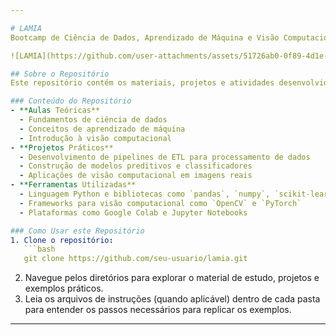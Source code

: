 ```yaml
---

# LAMIA  
Bootcamp de Ciência de Dados, Aprendizado de Máquina e Visão Computacional  

![LAMIA](https://github.com/user-attachments/assets/51726ab0-0f89-4d1e-adac-63430ed5b897)  

## Sobre o Repositório  
Este repositório contém os materiais, projetos e atividades desenvolvidos ao longo do **Bootcamp de Ciência de Dados, Aprendizado de Máquina e Visão Computacional (LAMIA)**. O bootcamp tem como objetivo capacitar os participantes com habilidades práticas e teóricas em áreas fundamentais da ciência de dados, com foco especial em aprendizado de máquina e visão computacional.  

### Conteúdo do Repositório  
- **Aulas Teóricas**  
  - Fundamentos de ciência de dados  
  - Conceitos de aprendizado de máquina  
  - Introdução à visão computacional  
- **Projetos Práticos**  
  - Desenvolvimento de pipelines de ETL para processamento de dados  
  - Construção de modelos preditivos e classificadores  
  - Aplicações de visão computacional em imagens reais  
- **Ferramentas Utilizadas**  
  - Linguagem Python e bibliotecas como `pandas`, `numpy`, `scikit-learn`, `tensorflow`, entre outras  
  - Frameworks para visão computacional como `OpenCV` e `PyTorch`  
  - Plataformas como Google Colab e Jupyter Notebooks  

### Como Usar este Repositório  
1. Clone o repositório:  
   ```bash  
   git clone https://github.com/seu-usuario/lamia.git  
   ```  
2. Navegue pelos diretórios para explorar o material de estudo, projetos e exemplos práticos.  
3. Leia os arquivos de instruções (quando aplicável) dentro de cada pasta para entender os passos necessários para replicar os exemplos.  

---
```

